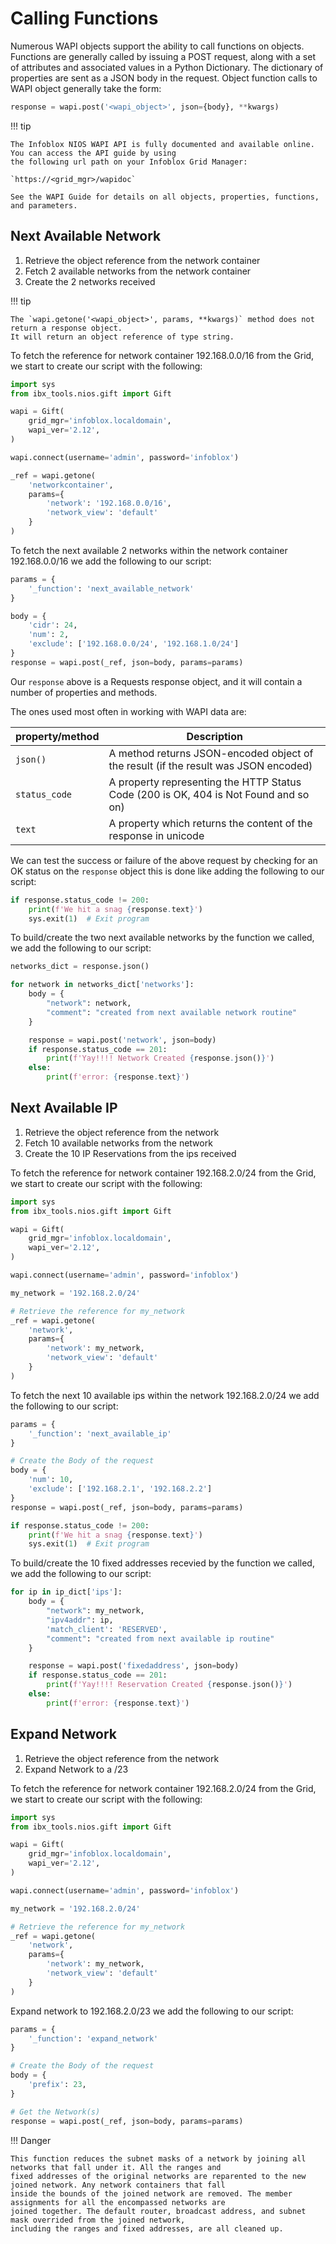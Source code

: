 # Calling Functions

Numerous WAPI objects support the ability to call functions on objects. Functions are generally called by issuing a
POST request, along with a set of attributes and associated values in a Python Dictionary. The dictionary of
properties are sent as a JSON body in the request. Object function calls to WAPI object generally take the form:

```python linenums="0"
response = wapi.post('<wapi_object>', json={body}, **kwargs)
```

!!! tip

    The Infoblox NIOS WAPI API is fully documented and available online. You can access the API guide by using 
    the following url path on your Infoblox Grid Manager:

    `https://<grid_mgr>/wapidoc`

    See the WAPI Guide for details on all objects, properties, functions, and parameters.

## Next Available Network

1. Retrieve the object reference from the network container
2. Fetch 2 available networks from the network container
3. Create the 2 networks received

!!! tip

    The `wapi.getone('<wapi_object>', params, **kwargs)` method does not return a response object. 
    It will return an object reference of type string.

To fetch the reference for network container 192.168.0.0/16 from the Grid, we start to create our script with the
following:

```python
import sys
from ibx_tools.nios.gift import Gift

wapi = Gift(
    grid_mgr='infoblox.localdomain',
    wapi_ver='2.12',
)

wapi.connect(username='admin', password='infoblox')

_ref = wapi.getone(
    'networkcontainer',
    params={
        'network': '192.168.0.0/16',
        'network_view': 'default'
    }
)
```

To fetch the next available 2 networks within the network container 192.168.0.0/16 we add the following to our script:

```python  linenums="18"
params = {
    '_function': 'next_available_network'
}

body = {
    'cidr': 24,
    'num': 2,
    'exclude': ['192.168.0.0/24', '192.168.1.0/24']
}
response = wapi.post(_ref, json=body, params=params)
```

Our `response` above is a Requests response object, and it will contain a number of properties and
methods.

The ones used most often in working with WAPI data are:

| property/method | Description                                                                          |
|-----------------|--------------------------------------------------------------------------------------|
| `json()`        | A method returns JSON-encoded object of the result (if the result was JSON encoded)  |
| `status_code`   | A property representing the HTTP Status Code (200 is OK, 404 is Not Found and so on) |
| `text`          | A property which returns the content of the response in unicode                      |

We can test the success or failure of the above request by checking for an OK status on the `response` object this
is done like adding the following to our script:

```python linenums="28"
if response.status_code != 200:
    print(f'We hit a snag {response.text}')
    sys.exit(1)  # Exit program
```

To build/create the two next available networks by the function we called, we add the following to our script:

```python linenums="31"
networks_dict = response.json()

for network in networks_dict['networks']:
    body = {
        "network": network,
        "comment": "created from next available network routine"
    }

    response = wapi.post('network', json=body)
    if response.status_code == 201:
        print(f'Yay!!!! Network Created {response.json()}')
    else:
        print(f'error: {response.text}')
```

## Next Available IP

1. Retrieve the object reference from the network
2. Fetch 10 available networks from the network
3. Create the 10 IP Reservations from the ips received

To fetch the reference for network container 192.168.2.0/24 from the Grid, we start to create our script with the
following:

```python
import sys
from ibx_tools.nios.gift import Gift

wapi = Gift(
    grid_mgr='infoblox.localdomain',
    wapi_ver='2.12',
)

wapi.connect(username='admin', password='infoblox')

my_network = '192.168.2.0/24'

# Retrieve the reference for my_network
_ref = wapi.getone(
    'network',
    params={
        'network': my_network,
        'network_view': 'default'
    }
)
```

To fetch the next 10 available ips within the network 192.168.2.0/24 we add the following to our script:

```python  linenums="21"
params = {
    '_function': 'next_available_ip'
}

# Create the Body of the request
body = {
    'num': 10,
    'exclude': ['192.168.2.1', '192.168.2.2']
}
response = wapi.post(_ref, json=body, params=params)

if response.status_code != 200:
    print(f'We hit a snag {response.text}')
    sys.exit(1)  # Exit program
```

To build/create the 10 fixed addresses recevied by the function we called, we add the following to our script:

```python linenums="35"
for ip in ip_dict['ips']:
    body = {
        "network": my_network,
        "ipv4addr": ip,
        'match_client': 'RESERVED',
        "comment": "created from next available ip routine"
    }

    response = wapi.post('fixedaddress', json=body)
    if response.status_code == 201:
        print(f'Yay!!!! Reservation Created {response.json()}')
    else:
        print(f'error: {response.text}')
```

## Expand Network

1. Retrieve the object reference from the network
2. Expand Network to a /23

To fetch the reference for network container 192.168.2.0/24 from the Grid, we start to create our script with the
following:

```python
import sys
from ibx_tools.nios.gift import Gift

wapi = Gift(
    grid_mgr='infoblox.localdomain',
    wapi_ver='2.12',
)

wapi.connect(username='admin', password='infoblox')

my_network = '192.168.2.0/24'

# Retrieve the reference for my_network
_ref = wapi.getone(
    'network',
    params={
        'network': my_network,
        'network_view': 'default'
    }
)
```

Expand network to 192.168.2.0/23 we add the following to our script:

```python linenums="21"
params = {
    '_function': 'expand_network'
}

# Create the Body of the request
body = {
    'prefix': 23,
}

# Get the Network(s)
response = wapi.post(_ref, json=body, params=params)
```

!!! Danger

    This function reduces the subnet masks of a network by joining all networks that fall under it. All the ranges and
    fixed addresses of the original networks are reparented to the new joined network. Any network containers that fall
    inside the bounds of the joined network are removed. The member assignments for all the encompassed networks are
    joined together. The default router, broadcast address, and subnet mask overrided from the joined network,
    including the ranges and fixed addresses, are all cleaned up.
